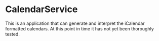 # CalendarService

This is an application that can generate and interpret the iCalendar formatted calendars.
At this point in time it has not yet been thoroughly tested.
